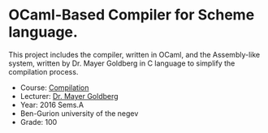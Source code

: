 # OCaml-Based Compiler for Scheme language.
This project includes the compiler, written in OCaml, and the Assembly-like system, written by Dr. Mayer Goldberg in C language to simplify the compilation process.
* Course: [Compilation](https://www.cs.bgu.ac.il/~comp161)
* Lecturer: [Dr. Mayer Goldberg](http://www.little-lisper.org/website/)
* Year: 2016 Sems.A
* Ben-Gurion university of the negev
* Grade: 100
